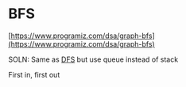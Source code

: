 # BFS

[https://www.programiz.com/dsa/graph-bfs](https://www.programiz.com/dsa/graph-bfs)

SOLN: Same as [DFS](DFS%20c89096acd6b24905b12e7df361bceebd.md) but use queue instead of stack 

First in, first out